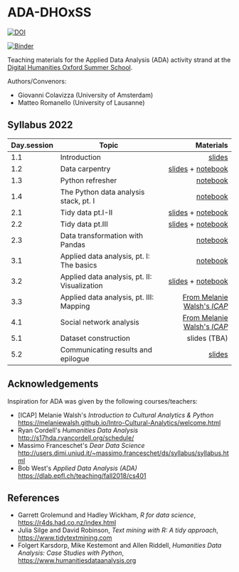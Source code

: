 # ADA-DHOxSS

[![DOI](https://zenodo.org/badge/DOI/10.5281/zenodo.3352830.svg)](https://doi.org/10.5281/zenodo.3352830)

[![Binder](https://mybinder.org/badge_logo.svg)](https://mybinder.org/v2/gh/mromanello/ADA-DHOxSS/master)


Teaching materials for the Applied Data Analysis (ADA) activity strand at the [Digital Humanities Oxford Summer School](https://digital.humanities.ox.ac.uk/digital-humanities-oxford-summer-school).

Authors/Convenors:
- Giovanni Colavizza (University of Amsterdam)
- Matteo Romanello (University of Lausanne)

## Syllabus 2022


| Day.session         | Topic           | Materials  |
| ------------- |-------------| -----:|
| 1.1      | Introduction | <a href='slides/1.1 Introduction.pdf'>slides</a> |
| 1.2      | Data carpentry | <a href='slides/1.2 Import.pdf'>slides</a> + <a href='notebooks/1.2 Import.ipynb'>notebook</a> |
| 1.3      | Python refresher | [notebook](./notebooks/1.3%20Skills%20Python.ipynb) |
| 1.4      | The Python data analysis stack, pt. I  | [notebook](./notebooks/1.4%20Skills%20Pandas.ipynb) |
| 2.1      | Tidy data pt.I-II  | <a href='slides/2.2 Tidy data.pdf'>slides</a> + <a href='notebooks/2.2 Tidy data.ipynb'>notebook</a> |
| 2.2      | Tidy data pt.III | [slides](././slides/3.1%20Data%20wrangling.pdf) + [notebook](./notebooks/2.2%20Wrangling.ipynb) |
| 2.3      | Data transformation with Pandas | [notebook](./notebooks/2.3%20Skills%2C%20Wrangling%20with%20Pandas.ipynb) |
| 3.1      | Applied data analysis, pt. I: The basics  | [notebook](./notebooks/3.2%20Exploratory%20data%20analysis%20and%20working%20with%20texts.ipynb) |
| 3.2      | Applied data analysis, pt. II: Visualization  | [slides](./slides/4.2%20Visualization.pdf) + [notebook](./notebooks/3.3%20Visualize.ipynb) |
| 3.3      | Applied data analysis, pt. III: Mapping  | [From Melanie Walsh's *ICAP*](https://melaniewalsh.github.io/Intro-Cultural-Analytics/07-Mapping/00-Mapping.html) |
| 4.1      | Social network analysis  | <a href='https://melaniewalsh.github.io/Intro-Cultural-Analytics/06-Network-Analysis/00-Network-Analysis.html'>From Melanie Walsh's *ICAP*</a>|
| 5.1      | Dataset construction   | slides (TBA) |
| 5.2      | Communicating results and epilogue  | <a href='slides/5.3 Communication.pdf'>slides</a> |


## Acknowledgements

Inspiration for ADA was given by the following courses/teachers:

* [ICAP] Melanie Walsh's *Introduction to Cultural Analytics & Python* https://melaniewalsh.github.io/Intro-Cultural-Analytics/welcome.html
* Ryan Cordell's *Humanities Data Analysis* http://s17hda.ryancordell.org/schedule/
* Massimo Franceschet's *Dear Data Science* http://users.dimi.uniud.it/~massimo.franceschet/ds/syllabus/syllabus.html
* Bob West's *Applied Data Analysis (ADA)* https://dlab.epfl.ch/teaching/fall2018/cs401

## References

* Garrett Grolemund and Hadley Wickham, *R for data science*, https://r4ds.had.co.nz/index.html
* Julia Silge and David Robinson, *Text mining with R: A tidy approach*, https://www.tidytextmining.com
* Folgert Karsdorp, Mike Kestemont and Allen Riddell, *Humanities Data Analysis: Case Studies with Python*, https://www.humanitiesdataanalysis.org
